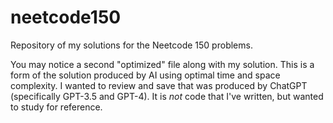 # neetcode150
Repository of my solutions for the Neetcode 150 problems.

You may notice a second "optimized" file along with my solution.
This is a form of the solution produced by AI using optimal time and space complexity.
I wanted to review and save that was produced by ChatGPT (specifically GPT-3.5 and GPT-4).
It is *not* code that I've written, but wanted to study for reference.
